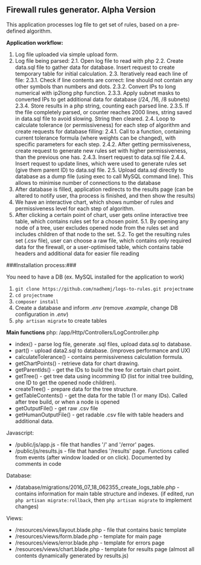 ## Firewall rules generator. Alpha Version ##
This application processes log file to get set of rules, based on a pre-defined algorithm.

**Application workflow:**


1. Log file uploaded via simple upload form.
2. Log file being parsed:
	2.1. Open log file to read with php
	2.2. Create data.sql file to gather data for database. Insert request to create temporary table for initial calculation.
	2.3. Iteratively read each line of file:
		2.3.1. Check if line contents are correct: line should not contain any other symbols than numbers and dots.
		2.3.2. Convert IPs to long numerical with ip2long php function.
		2.3.3. Apply subnet masks to converted IPs to get additional data for database (/24, /16, /8 subnets)
		2.3.4. Store results in a php string, counting each parsed line.
		2.3.5. If the file completely parsed, or counter reaches 2000 lines, string saved in data.sql file to avoid slowing. String then cleared.
	2.4. Loop to calculate tolerance (or permissiveness) for each step of algorithm and create requests for database filling:
		2.4.1. Call to a function, containing current tolerance formula (where weights can be changed), with specific parameters for each step.
		2.4.2. After getting permissiveness, create request to generate new rules set with higher permissiveness, than the previous one has.
		2.4.3. Insert request to data.sql file
		2.4.4. Insert request to update lines, which were used to generate rules set (give them parent ID) to data.sql file.
	2.5. Upload data.sql directly to database as a dump file (using exec to call MySQL command line). This allows to minimise number of connections to the database
3. After database is filled, application redirects to the results page (can be altered to notify user, tha process is finished, and then show the results)
4. We have an interactive chart, which shows number of rules and permissiveness level for each step of algorithm.
5. After clicking a certain point of chart, user gets online interactive tree table, which contains rules set for a chosen point.
5.1. By opening any node of a tree, user excludes opened node from the rules set and includes children of that node to the set.
5.2. To get the resulting rules set (.csv file), user can choose a raw file, which contains only required data for the firewall, or a user-optimised table, which contains table headers and additional data for easier file reading

###Installation process:###

You need to have a DB (ex. MySQL installed for the application to work)

1. `git clone https://github.com/nadhemj/logs-to-rules.git projectname`
2. `cd projectname`
3. `composer install`
4. Create a database and inform *.env* (remove *.example*, change DB configuration in *.env*)
5. `php artisan migrate` to create tables


**Main functions**
php:
/app/Http/Controllers/LogController.php
* index() - parse log file, generate .sql files, upload data.sql to database.
* part() - upload data2.sql to database. (improves performance and UX)
* calculateTolerance() - contains permissiveness calculation formula.
* getChartPoints() - retrieve data for chart drawing.
* getParentIds() - get the IDs to build the tree for certain chart point.
* getTree() - get tree data using incomming ID (list for initial tree building, one ID to get the opened node children).
* createTree() - prepare data for the tree structure.
* getTableContents() - get the data for the table (1 or many IDs). Called after tree build, or when a node is opened
* getOutputFile() - get raw .csv file
* getHumanOutputFile() - get radable .csv file with table headers and additional data.

Javascript:
* /public/js/app.js - file that handles '/' and '/error' pages.
* /public/js/results.js - file that handles '/results' page. Functions called from events (after window loaded or on click). Documented by comments in code

Database:
* /database/migrations/2016_07_18_062355_create_logs_table.php - contains information for main table structure and indexes.
(if edited, run `php artisan migrate:rollback`, then `php artisan migrate` to implement changes)

Views:
* /resources/views/layout.blade.php - file that contains basic template
* /resources/views/form.blade.php - template for main page 
* /resources/views/error.blade.php - template for errors page 
* /resources/views/chart.blade.php - template for results page (almost all contents dynamically generated by results.js)
